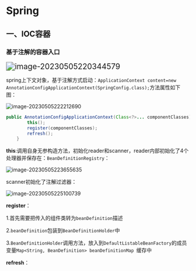  # Spring

## 一、IOC容器

### 基于注解的容器入口

<img src="C:\Users\cm\Desktop\ProgrammingNote\spring\Spring.assets\image-20230505220344579.png" alt="image-20230505220344579" style="zoom:150%;" />

spring上下文对象，基于注解方式启动：`ApplicationContext content=new  AnnotationConfigApplicationContext(SpringConfig.class);`方法属性如下图：

![image-20230505222212690](C:\Users\cm\Desktop\ProgrammingNote\spring\Spring.assets\image-20230505222212690.png)

````java
public AnnotationConfigApplicationContext(Class<?>... componentClasses) {
		this();
		register(componentClasses);
		refresh();
	}
````

**this**:调用自身无参构造方法，初始化reader和scanner，reader内部初始化了4个处理器并保存在：`BeanDefinitionRegistry`：

![image-20230505223655635](C:\Users\cm\Desktop\ProgrammingNote\spring\Spring.assets\image-20230505223655635.png)

scanner初始化了注解过滤器：

![image-20230505225100739](C:\Users\cm\Desktop\ProgrammingNote\spring\Spring.assets\image-20230505225100739.png)

**register**：

1.首先需要把传入的组件类转为`beanDefinition`描述

2.`beanDefinition`包装到`BeanDefinitionHolder`中

3.`BeanDefinitionHolder`调用方法，放入到`DefaultListableBeanFactory`的成员变量`Map<String, BeanDefinition> beanDefinitionMap `缓存中

**refresh**：

